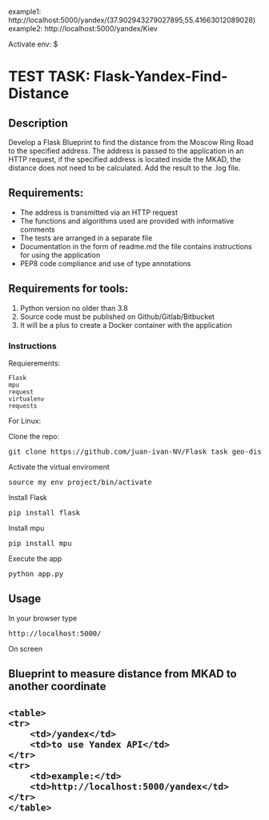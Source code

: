 
example1: http://localhost:5000/yandex/(37.902943279027895,55.41663012089028)
example2: http://localhost:5000/yandex/Kiev

Activate env: $ 


# TEST TASK: Flask-Yandex-Find-Distance

## Description

Develop a Flask Blueprint to find the distance from the Moscow Ring Road to the specified address. The address is passed to the application in an HTTP request, if the specified address is located inside the MKAD, the distance does not need to be calculated. Add the result to the .log file.


## Requirements:

* The address is transmitted via an HTTP request
* The functions and algorithms used are provided with informative comments
* The tests are arranged in a separate file
* Documentation in the form of readme.md the file contains instructions for using the application
* PEP8 code compliance and use of type annotations


## Requirements for tools:

1. Python version no older than 3.8
2. Source code must be published on Github/Gitlab/Bitbucket
3. It will be a plus to create a Docker container with the application


### Instructions

Requierements:

    Flask
    mpu
    request
    virtualenv
    requests

For Linux:

Clone the repo:

<pre>git clone https://github.com/juan-ivan-NV/Flask_task_geo-distance.git</pre>

Activate the virtual enviroment

<pre>source my_env_project/bin/activate</pre>

Install Flask

<pre>pip install flask</pre>

Install mpu

<pre>pip install mpu</pre>

Execute the app

<pre>python app.py</pre>


## Usage

In your browser type

<pre>http://localhost:5000/</pre>

On screen

<h2>Blueprint to measure distance from MKAD to another coordinate<h2>

    <table>
    <tr>
        <td>/yandex</td>
        <td>to use Yandex API</td>
    </tr>
    <tr>
        <td>example:</td>
        <td>http://localhost:5000/yandex</td>
    </tr>
    </table>
